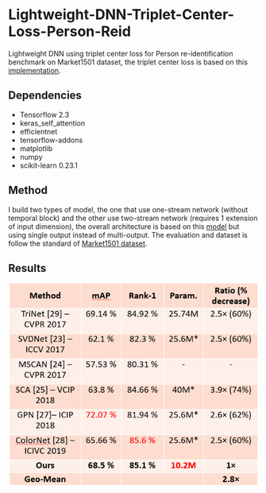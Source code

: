 # Lightweight-DNN-Triplet-Center-Loss-Person-Reid
 Lightweight DNN using triplet center loss for Person re-identification benchmark on Market1501 dataset, the triplet center loss is based on this [implementation](https://github.com/popcornell/keras-triplet-center-loss).

## Dependencies
- Tensorflow 2.3
- keras_self_attention
- efficientnet
- tensorflow-addons
- matplotlib
- numpy
- scikit-learn 0.23.1

## Method
I build two types of model, the one that use one-stream network (without temporal block) and the other use two-stream network (requires 1 extension of input dimension), the overall architecture is based on this [model](https://github.com/farhantandia/Lightweight-Multi-Task-DNN-Project-and-Benchmark) but using single output instead of multi-output. The evaluation and dataset is follow the standard of [Market1501 dataset](https://paperswithcode.com/dataset/market-1501#:~:text=Market%2D1501%20is%20a%20large,Deformable%20Part%20Models%20pedestrian%20detector.).

## Results
<p align="center">
<img src="https://github.com/farhantandia/Lightweight-DNN-Triplet-Center-Loss-Person-Reid/blob/main/results.png", width="500"><br>
</p>


